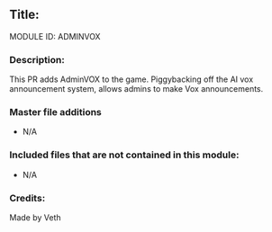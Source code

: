 ## Title: <!--Title of your addition-->

<!-- uppercase, underscore_connected name of your module, that you use to mark files-->

MODULE ID: ADMINVOX

### Description:

This PR adds AdminVOX to the game. Piggybacking off the AI vox announcement system, allows admins to make Vox announcements.

### Master file additions

- N/A
<!-- Any master file changes you've made to existing master files or if you've added a new master file. Please mark either as #NEW or #CHANGE -->

### Included files that are not contained in this module:

- N/A
<!-- Likewise, be it a non-modular file or a modular one that's not contained within the folder belonging to this specific module, it should be mentioned here -->

### Credits:

<!-- Here go the credits to you, dear coder, and in case of collaborative work or ports, credits to the original source of the code -->
<!-- Original Coders -->

Made by Veth
